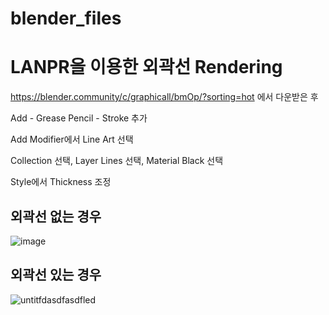 # blender_files


# LANPR을 이용한 외곽선 Rendering
https://blender.community/c/graphicall/bmOp/?sorting=hot 에서 다운받은 후

Add - Grease Pencil - Stroke 추가

Add Modifier에서 Line Art 선택

Collection 선택, Layer Lines 선택, Material Black 선택

Style에서 Thickness 조정



## 외곽선 없는 경우 

![image](https://user-images.githubusercontent.com/53217819/154830558-7fedb945-4dab-40df-b704-864cb1b62c36.png)

## 외곽선 있는 경우 
![untitfdasdfasdfled](https://user-images.githubusercontent.com/53217819/154830562-424d0818-b89c-4d6c-853e-826a9bcf084a.png)


